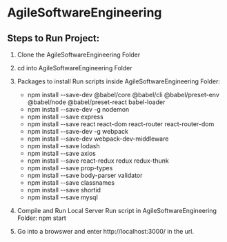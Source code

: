 # AgileSoftwareEngineering

## Steps to Run Project:
1. Clone the AgileSoftwareEngineering Folder
2. cd into AgileSoftwareEngineering Folder

3. Packages to install 
    Run scripts inside AgileSoftwareEngineering Folder:

    * npm install --save-dev @babel/core @babel/cli @babel/preset-env @babel/node @babel/preset-react babel-loader
    * npm install --save-dev -g nodemon
    * npm install --save express
    * npm install --save react react-dom react-router react-router-dom
    * npm install --save-dev -g webpack 
    * npm install --save-dev webpack-dev-middleware
    * npm install --save lodash
    * npm install --save axios
    * npm install --save react-redux redux redux-thunk
    * npm install --save prop-types
    * npm install --save body-parser validator
    * npm install --save classnames
    * npm install --save shortid
    * npm install --save mysql

4. Compile and Run Local Server
    Run script in AgileSoftwareEngineering Folder:
    npm start

5. Go into a browswer and enter http://localhost:3000/ in the url.
